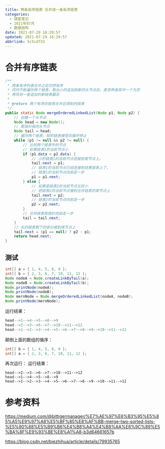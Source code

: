 ```yaml
---
title: 两条有序链表 合并成一条有序链表
categories: 
  - 随堂笔记
  - 2021年07月
  - 数据结构
date: 2021-07-29 16:29:57
updated: 2021-07-29 16:29:57
abbrlink: 5c5cd733
---
```

# 合并有序链表
```java
/**
 * 两条有序列表合并之后仍然有序
 * 同时不断遍历两个链表，取出小的追加到新的头节点后，直至两者其中一个为空
 * 再将另一者追加的新链表最后
 * 
 * @return 两个有序的链表合并后得到的链表
 */
public static Node mergeOrderedLinkedList(Node p1, Node p2) {
	// 创建一个头节点
	Node head = new Node();
	// 尾指针指向头节点
	Node tail = head;
	// 遍历两个链表，短的链表接受后循环停止
	while (p1 != null && p2 != null) {
		// 比较两个链表中的节点
		// 如果链表1的当前节点小
		if (p1.data < p2.data) {
			// 小的链表1的当前节点连接到尾节点上。
			tail.next = p1;
			// 链表1的当前节点已经连接到结果链表上了，
			// 链表1的当前节点向前走一步
			p1 = p1.next;
		} else {
			// 如果是链表2的当前节点比较小
			// 把链表2的当前节点接到合并链表的尾节点上
			tail.next = p2;
			// 链表2的当前节点向前走一步
			p2 = p2.next;
		}
		// 合并链表尾指针向前走一步
		tail = tail.next;
	}
	// 长的链表剩下的部分接到尾节点上
	tail.next = (p1 == null) ? p2 : p1;
	return head.next;
}
```
## 测试
```java
int[] a = { 1, 4, 5, 8, 9 };
int[] b = { 2, 3, 6, 7, 10, 11, 12 };
Node nodeA = Node.createLinkByTail(a);
Node nodeB = Node.createLinkByTail(b);
Node.printNode(nodeA);
Node.printNode(nodeB);
Node mernNode = Node.mergeOrderedLinkedList(nodeA, nodeB);
Node.printNode(mernNode);
```
运行结果：
```java
head-->1-->4-->5-->8-->9
head-->2-->3-->6-->7-->10-->11-->12
head-->1-->2-->3-->4-->5-->6-->7-->8-->9-->10-->11-->12
```
颠倒上面的数组的循序：
```java
int[] b = { 1, 4, 5, 8, 9 };
int[] a = { 2, 3, 6, 7, 10, 11, 12 };
```
再次运行：
运行结果：
```
head-->2-->3-->6-->7-->10-->11-->12
head-->1-->4-->5-->8-->9
head-->1-->2-->3-->4-->5-->6-->7-->8-->9-->10-->11-->12
```

# 参考资料
https://medium.com/@bittigermanager/%E7%AE%97%E6%B3%95%E5%85%A5%E9%97%A8%E5%BF%85%E8%AF%BB-merge-two-sorted-lists-%E5%90%88%E5%B9%B6%E4%B8%A4%E4%B8%AA%E6%9C%89%E5%BA%8F%E9%93%BE%E8%A1%A8-b3d64661657b

https://blog.csdn.net/biezhihua/article/details/79935765